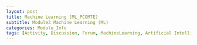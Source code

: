 ```yaml
---
layout: post
title: Machine Learning (ML_PCOM7E) 
subtitle: Module3 Machine Learning (ML)
categories: Module_Info
tags: [Activity, Discussion, Forum, MachineLearning, Artificial Intelligence, Algorithms, R, Python]
---
```

